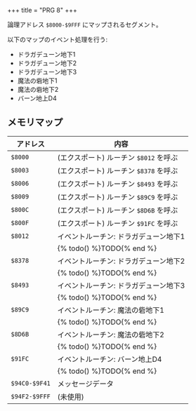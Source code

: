 +++
title = "PRG 8"
+++

論理アドレス `$8000-$9FFF` にマップされるセグメント。

以下のマップのイベント処理を行う:

* ドラガデューン地下1
* ドラガデューン地下2
* ドラガデューン地下3
* 魔法の砦地下1
* 魔法の砦地下2
* バーン地上D4

## メモリマップ

| アドレス | 内容 |
| -- | -- |
| `$8000` | (エクスポート) ルーチン `$8012` を呼ぶ |
| `$8003` | (エクスポート) ルーチン `$8378` を呼ぶ |
| `$8006` | (エクスポート) ルーチン `$8493` を呼ぶ |
| `$8009` | (エクスポート) ルーチン `$89C9` を呼ぶ |
| `$800C` | (エクスポート) ルーチン `$8D6B` を呼ぶ |
| `$800F` | (エクスポート) ルーチン `$91FC` を呼ぶ |
| `$8012` | イベントルーチン: ドラガデューン地下1 |
| | {% todo() %}TODO{% end %} |
| `$8378` | イベントルーチン: ドラガデューン地下2 |
| | {% todo() %}TODO{% end %} |
| `$8493` | イベントルーチン: ドラガデューン地下3 |
| | {% todo() %}TODO{% end %} |
| `$89C9` | イベントルーチン: 魔法の砦地下1 |
| | {% todo() %}TODO{% end %} |
| `$8D6B` | イベントルーチン: 魔法の砦地下2 |
| | {% todo() %}TODO{% end %} |
| `$91FC` | イベントルーチン: バーン地上D4 |
| | {% todo() %}TODO{% end %} |
| `$94C0-$9F41` | メッセージデータ |
| `$94F2-$9FFF` | (未使用) |
